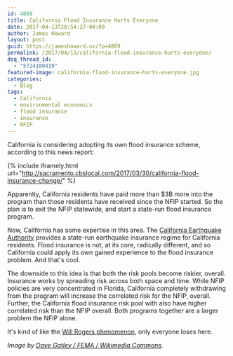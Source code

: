 ```yaml
---
id: 4869
title: California Flood Insurance Hurts Everyone
date: 2017-04-13T20:54:27-04:00
author: James Howard
layout: post
guid: https://jameshoward.us/?p=4869
permalink: /2017/04/13/california-flood-insurance-hurts-everyone/
dsq_thread_id:
  - "5724100419"
featured-image: california-flood-insurance-hurts-everyone.jpg
categories:
  - Blog
tags:
  - California
  - environmental economics
  - flood insurance
  - insurance
  - NFIP
---
```

California is considering adopting its own flood insurance scheme,
according to this news report:

{% include iframely.html url="http://sacramento.cbslocal.com/2017/03/30/california-flood-insurance-change/" %}

Apparently, California residents have paid more than $3B more into
the program than those residents have received since the NFIP
started.  So the plan is to exit the NFIP statewide, and start a
state-run flood insurance program.

Now, California has some expertise in this area. The [California
Earthquake Authority](https://www.earthquakeauthority.com/) provides
a state-run earthquake insurance regime for California residents.
Flood insurance is not, at its core, radically different, and so
California could apply its own gained experience to the flood
insurance problem.  And that's cool.

The downside to this idea is that both the risk pools become riskier,
overall.  Insurance works by spreading risk across both space and
time.  While NFIP policies are very concentrated in Florida,
California completely withdrawing from the program will increase
the correlated risk for the NFIP, overall.  Further, the California
flood insurance risk pool with also have higher correlated risk
than the NFIP overall.  Both programs together are a larger problem
the NFIP alone.

It's kind of like the [Will Rogers
phenomenon](http://www.nejm.org/doi/full/10.1056/NEJM198506203122504), only
everyone loses here.

_Image by [Dave Gatley / FEMA / Wikimedia
Commons](https://commons.wikimedia.org/wiki/File:FEMA_-_1336_-_Photograph_by_Dave_Gatley_taken_on_03-03-1998_in_California.jpg)._
